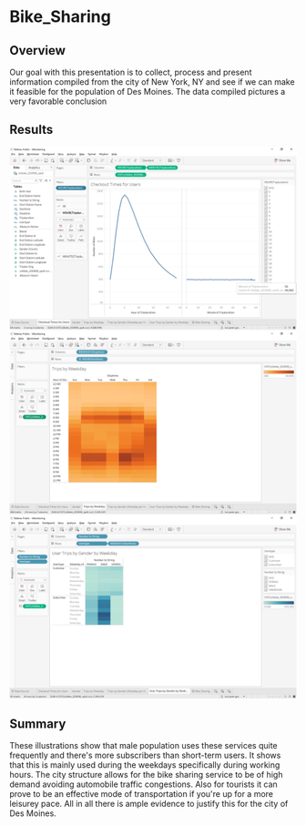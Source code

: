 # Bike_Sharing

## Overview

Our goal with this presentation is to collect, process and present information compiled from the city of New York, NY and see if we can make it feasible for the population of Des Moines. The data compiled pictures a very favorable conclusion

## Results
![Usage](https://github.com/l-javier-garcia/new-repo/blob/main/Bike%20sharing1.png)
![weekday](https://github.com/l-javier-garcia/new-repo/blob/main/weekday.png)
![GWDH](https://github.com/l-javier-garcia/new-repo/blob/main/TGW.png)


## Summary
These illustrations show that male population uses these services quite frequently and there's more subscribers than short-term users. It shows that this is mainly used during the weekdays specifically during working hours. The city structure allows for the bike sharing service to be of high demand avoiding automobile traffic congestions. Also for tourists it can prove to be an effective mode of transportation if you're up for a more leisurey pace. All in all there is ample evidence to justify this for the city of Des Moines.  

